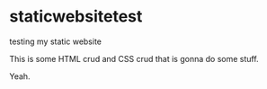 # staticwebsitetest
testing my static website

This is some HTML crud and CSS crud that is gonna do some stuff.

Yeah.

